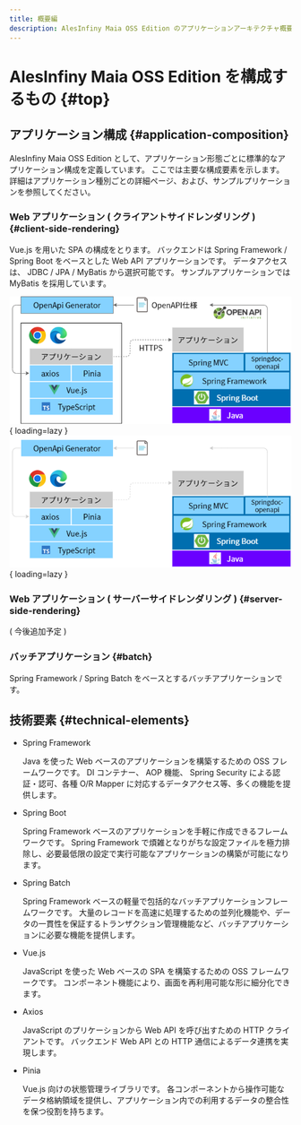 ```yaml
---
title: 概要編
description: AlesInfiny Maia OSS Edition のアプリケーションアーキテクチャ概要を解説します。
---
```


# AlesInfiny Maia OSS Edition を構成するもの {#top}

## アプリケーション構成 {#application-composition}

AlesInfiny Maia OSS Edition として、アプリケーション形態ごとに標準的なアプリケーション構成を定義しています。
ここでは主要な構成要素を示します。
詳細はアプリケーション種別ごとの詳細ページ、および、サンプルプリケーションを参照してください。

### Web アプリケーション ( クライアントサイドレンダリング ) {#client-side-rendering}

Vue.js を用いた SPA の構成をとります。
バックエンドは Spring Framework / Spring Boot をベースとした Web API アプリケーションです。
データアクセスは、 JDBC / JPA / MyBatis から選択可能です。
サンプルアプリケーションでは MyBatis を採用しています。

![クライアントサイドレンダリング アプリケーションスタック](../../images/app-architecture/overview/client-side-rendering-maia-light.png#only-light){ loading=lazy }
![クライアントサイドレンダリング アプリケーションスタック](../../images/app-architecture/overview/client-side-rendering-maia-dark.png#only-dark){ loading=lazy }

### Web アプリケーション ( サーバーサイドレンダリング ) {#server-side-rendering}

( 今後追加予定 )

### バッチアプリケーション {#batch}

Spring Framework / Spring Batch をベースとするバッチアプリケーションです。

## 技術要素 {#technical-elements}

- Spring Framework

    Java を使った Web ベースのアプリケーションを構築するための OSS フレームワークです。
    DI コンテナー、 AOP 機能、 Spring Security による認証・認可、各種 O/R Mapper に対応するデータアクセス等、多くの機能を提供します。

- Spring Boot

    Spring Framework ベースのアプリケーションを手軽に作成できるフレームワークです。
    Spring Framework で煩雑となりがちな設定ファイルを極力排除し、必要最低限の設定で実行可能なアプリケーションの構築が可能になります。

- Spring Batch

    Spring Framework ベースの軽量で包括的なバッチアプリケーションフレームワークです。
    大量のレコードを高速に処理するための並列化機能や、データの一貫性を保証するトランザクション管理機能など、バッチアプリケーションに必要な機能を提供します。

- Vue.js

    JavaScript を使った Web ベースの SPA を構築するための OSS フレームワークです。
    コンポーネント機能により、画面を再利用可能な形に細分化できます。

- Axios

    JavaScript のプリケーションから Web API を呼び出すための HTTP クライアントです。
    バックエンド Web API との HTTP 通信によるデータ連携を実現します。

- Pinia

    Vue.js 向けの状態管理ライブラリです。
    各コンポーネントから操作可能なデータ格納領域を提供し、アプリケーション内での利用するデータの整合性を保つ役割を持ちます。
